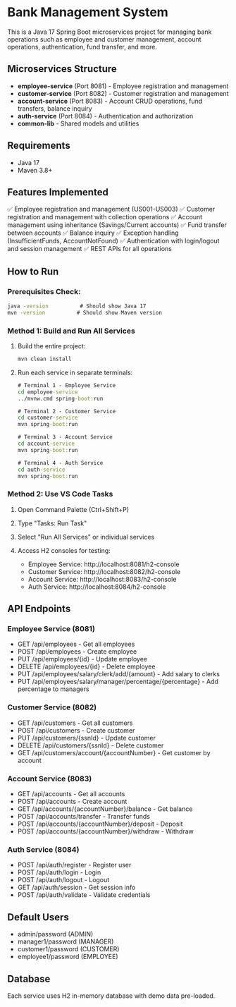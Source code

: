 # Bank Management System

This is a Java 17 Spring Boot microservices project for managing bank operations such as employee and customer management, account operations, authentication, fund transfer, and more.

## Microservices Structure
- **employee-service** (Port 8081) - Employee registration and management
- **customer-service** (Port 8082) - Customer registration and management  
- **account-service** (Port 8083) - Account CRUD operations, fund transfers, balance inquiry
- **auth-service** (Port 8084) - Authentication and authorization
- **common-lib** - Shared models and utilities

## Requirements
- Java 17
- Maven 3.8+

## Features Implemented
✅ Employee registration and management (US001-US003)
✅ Customer registration and management with collection operations
✅ Account management using inheritance (Savings/Current accounts)
✅ Fund transfer between accounts
✅ Balance inquiry
✅ Exception handling (InsufficientFunds, AccountNotFound)
✅ Authentication with login/logout and session management
✅ REST APIs for all operations

## How to Run

### Prerequisites Check:
```cmd
java -version          # Should show Java 17
mvn -version          # Should show Maven version
```

### Method 1: Build and Run All Services
1. Build the entire project:
   ```cmd
   mvn clean install
   ```

2. Run each service in separate terminals:
   ```cmd
   # Terminal 1 - Employee Service
   cd employee-service
   ../mvnw.cmd spring-boot:run

   # Terminal 2 - Customer Service  
   cd customer-service
   mvn spring-boot:run

   # Terminal 3 - Account Service
   cd account-service
   mvn spring-boot:run

   # Terminal 4 - Auth Service
   cd auth-service
   mvn spring-boot:run
   ```

### Method 2: Use VS Code Tasks
1. Open Command Palette (Ctrl+Shift+P)
2. Type "Tasks: Run Task"
3. Select "Run All Services" or individual services

3. Access H2 consoles for testing:
   - Employee Service: http://localhost:8081/h2-console
   - Customer Service: http://localhost:8082/h2-console
   - Account Service: http://localhost:8083/h2-console
   - Auth Service: http://localhost:8084/h2-console

## API Endpoints

### Employee Service (8081)
- GET /api/employees - Get all employees
- POST /api/employees - Create employee
- PUT /api/employees/{id} - Update employee
- DELETE /api/employees/{id} - Delete employee
- PUT /api/employees/salary/clerk/add/{amount} - Add salary to clerks
- PUT /api/employees/salary/manager/percentage/{percentage} - Add percentage to managers

### Customer Service (8082)
- GET /api/customers - Get all customers
- POST /api/customers - Create customer
- PUT /api/customers/{ssnId} - Update customer
- DELETE /api/customers/{ssnId} - Delete customer
- GET /api/customers/account/{accountNumber} - Get customer by account

### Account Service (8083)
- GET /api/accounts - Get all accounts
- POST /api/accounts - Create account
- GET /api/accounts/{accountNumber}/balance - Get balance
- POST /api/accounts/transfer - Transfer funds
- POST /api/accounts/{accountNumber}/deposit - Deposit
- POST /api/accounts/{accountNumber}/withdraw - Withdraw

### Auth Service (8084)
- POST /api/auth/register - Register user
- POST /api/auth/login - Login
- POST /api/auth/logout - Logout
- GET /api/auth/session - Get session info
- POST /api/auth/validate - Validate credentials

## Default Users
- admin/password (ADMIN)
- manager1/password (MANAGER)
- customer1/password (CUSTOMER)
- employee1/password (EMPLOYEE)

## Database
Each service uses H2 in-memory database with demo data pre-loaded.
